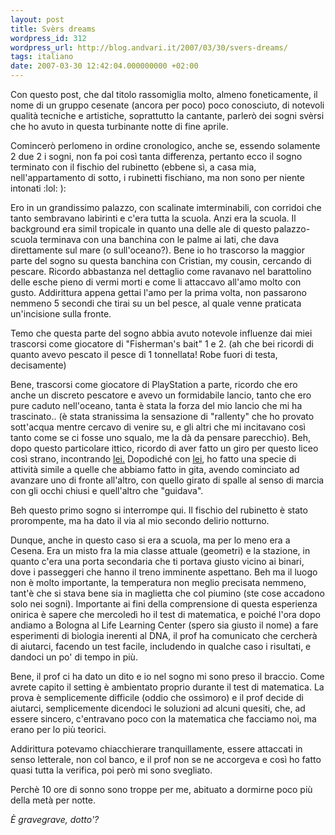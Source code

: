 ```yaml
---
layout: post
title: Svèrs dreams
wordpress_id: 312
wordpress_url: http://blog.andvari.it/2007/03/30/svers-dreams/
tags: italiano
date: 2007-03-30 12:42:04.000000000 +02:00
---
```

Con questo post, che dal titolo rassomiglia molto, almeno foneticamente, il nome di un gruppo cesenate (ancora per poco) poco conosciuto, di notevoli qualità tecniche e artistiche, soprattutto la cantante, parlerò dei sogni svèrsi che ho avuto in questa turbinante notte di fine aprile.

Comincerò perlomeno in ordine cronologico, anche se, essendo solamente 2 due 2 i sogni, non fa poi così tanta differenza, pertanto ecco il sogno terminato con il fischio del rubinetto (ebbene sì, a casa mia, nell'appartamento di sotto, i rubinetti fischiano, ma non sono per niente intonati :lol: ):

Ero in un grandissimo palazzo, con scalinate imterminabili, con corridoi che tanto sembravano labirinti e c'era tutta la scuola. Anzi era la scuola. Il background era simil tropicale in quanto una delle ale di questo palazzo-scuola terminava con una banchina con le palme ai lati, che dava direttamente sul mare (o sull'oceano?). Bene io ho trascorso la maggior parte del sogno su questa banchina con Cristian, my cousin, cercando di pescare. Ricordo abbastanza nel dettaglio come ravanavo nel barattolino delle esche pieno di vermi morti e come li attaccavo all'amo molto con gusto. Addirittura appena gettai l'amo per la prima volta, non passarono nemmeno 5 secondi che tirai su un bel pesce, al quale venne praticata un'incisione sulla fronte.

Temo che questa parte del sogno abbia avuto notevole influenze dai miei trascorsi come giocatore di "Fisherman's bait" 1 e 2. (ah che bei ricordi di quanto avevo pescato il pesce di 1 tonnellata! Robe fuori di testa, decisamente)

Bene, trascorsi come giocatore di PlayStation a parte, ricordo che ero anche un discreto pescatore e avevo un formidabile lancio, tanto che ero pure caduto nell'oceano, tanta è stata la forza del mio lancio che mi ha trascinato.. (è stata stranissima la sensazione di "rallenty" che ho provato sott'acqua mentre cercavo di venire su, e gli altri che mi incitavano così tanto come se ci fosse uno squalo, me la dà da pensare parecchio). Beh, dopo questo particolare ittico, ricordo di aver fatto un giro per questo liceo così strano, incontrando <a href="http://www.myspace.com/alessiapollicina">lei.</a> Dopodiché con <a href="http://profile.myspace.com/index.cfm?fuseaction=user.viewprofile&amp;friendid=71883757&amp;MyToken=fc757503-5823-43ca-9c55-ef3a64b45ce6">lei</a>, ho fatto una specie di attività simile a quelle che abbiamo fatto in gita, avendo cominciato ad avanzare uno di fronte all'altro, con quello girato di spalle al senso di marcia con gli occhi chiusi e quell'altro che "guidava".

Beh questo primo sogno si interrompe qui. Il fischio del rubinetto è stato prorompente, ma ha dato il via al mio secondo delirio notturno.

Dunque, anche in questo caso si era a scuola, ma per lo meno era a Cesena. Era un misto fra la mia classe attuale (geometri) e la stazione, in quanto c'era una porta secondaria che ti portava giusto vicino ai binari, dove i passeggeri che hanno il treno imminente aspettano. Beh ma il luogo non è molto importante, la temperatura non meglio precisata nemmeno, tant'è che si stava bene sia in maglietta che col piumino (ste cose accadono solo nei sogni). Importante ai fini della comprensione di questa esperienza onirica è sapere che mercoledì ho il test di matematica, e poiché l'ora dopo andiamo a Bologna al Life Learning Center (spero sia giusto il nome) a fare esperimenti di biologia inerenti al DNA, il prof ha comunicato che cercherà di aiutarci, facendo un test facile, includendo in qualche caso i risultati, e dandoci un po' di tempo in più.

Bene, il prof ci ha dato un dito e io nel sogno mi sono preso il braccio. Come avrete capito il setting è ambientato proprio durante il test di matematica. La prova è semplicemente difficile (oddio che ossìmoro) e il prof decide di aiutarci, semplicemente dicendoci le soluzioni ad alcuni quesiti, che, ad essere sincero, c'entravano poco con la matematica che facciamo noi, ma erano per lo più teorici.

Addirittura potevamo chiacchierare tranquillamente, essere attaccati in senso letterale, non col banco, e il prof non se ne accorgeva e così ho fatto quasi tutta la verifica, poi però mi sono svegliato.

Perchè 10 ore di sonno sono troppe per me, abituato a dormirne poco più della metà per notte.

<em>È gravegrave, dotto'?</em>

